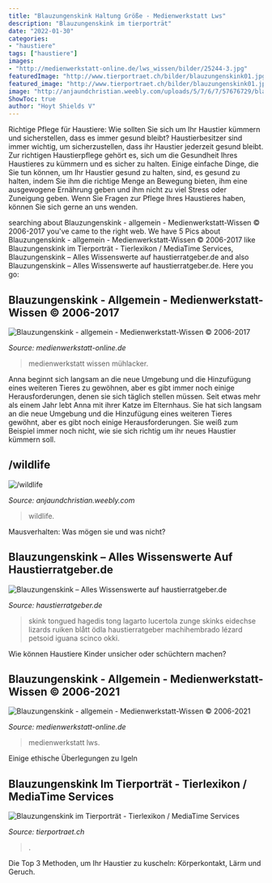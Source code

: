 ```yaml
---
title: "Blauzungenskink Haltung Größe - Medienwerkstatt Lws"
description: "Blauzungenskink im tierporträt"
date: "2022-01-30"
categories:
- "haustiere"
tags: ["haustiere"]
images:
- "http://medienwerkstatt-online.de/lws_wissen/bilder/25244-3.jpg"
featuredImage: "http://www.tierportraet.ch/bilder/blauzungenskink01.jpg"
featured_image: "http://www.tierportraet.ch/bilder/blauzungenskink01.jpg"
image: "http://anjaundchristian.weebly.com/uploads/5/7/6/7/57676729/blauzungenskink1_orig.jpg"
ShowToc: true
author: "Hoyt Shields V"
---
```



Richtige Pflege für Haustiere: Wie sollten Sie sich um Ihr Haustier kümmern und sicherstellen, dass es immer gesund bleibt?
Haustierbesitzer sind immer wichtig, um sicherzustellen, dass ihr Haustier jederzeit gesund bleibt. Zur richtigen Haustierpflege gehört es, sich um die Gesundheit Ihres Haustieres zu kümmern und es sicher zu halten. Einige einfache Dinge, die Sie tun können, um Ihr Haustier gesund zu halten, sind, es gesund zu halten, indem Sie ihm die richtige Menge an Bewegung bieten, ihm eine ausgewogene Ernährung geben und ihm nicht zu viel Stress oder Zuneigung geben. Wenn Sie Fragen zur Pflege Ihres Haustieres haben, können Sie sich gerne an uns wenden.

	

		
searching about Blauzungenskink - allgemein - Medienwerkstatt-Wissen © 2006-2017 you've came to the right web. We have 5 Pics about Blauzungenskink - allgemein - Medienwerkstatt-Wissen © 2006-2017 like Blauzungenskink im Tierporträt - Tierlexikon / MediaTime Services, Blauzungenskink – Alles Wissenswerte auf haustierratgeber.de and also Blauzungenskink – Alles Wissenswerte auf haustierratgeber.de. Here you go:
		
    
## Blauzungenskink - Allgemein - Medienwerkstatt-Wissen © 2006-2017

<img loading=lazy src="https://www.medienwerkstatt-online.de/lws_wissen/bilder/25244-4.jpg" onerror="this.onerror=null;this.src='https://tse3.mm.bing.net/th?id=OIP.Hd9wCs6OGDtZNpVNo69dngHaEK&amp;pid=15.1';" alt="Blauzungenskink - allgemein - Medienwerkstatt-Wissen © 2006-2017">

_Source: medienwerkstatt-online.de_

>medienwerkstatt wissen mühlacker. 

	

Anna beginnt sich langsam an die neue Umgebung und die Hinzufügung eines weiteren Tieres zu gewöhnen, aber es gibt immer noch einige Herausforderungen, denen sie sich täglich stellen müssen.
Seit etwas mehr als einem Jahr lebt Anna mit ihrer Katze im Elternhaus. Sie hat sich langsam an die neue Umgebung und die Hinzufügung eines weiteren Tieres gewöhnt, aber es gibt noch einige Herausforderungen. Sie weiß zum Beispiel immer noch nicht, wie sie sich richtig um ihr neues Haustier kümmern soll.

    
## /wildlife

<img loading=lazy src="http://anjaundchristian.weebly.com/uploads/5/7/6/7/57676729/blauzungenskink1_orig.jpg" onerror="this.onerror=null;this.src='https://tse4.mm.bing.net/th?id=OIP.8Wejn5r6WgUVjPDVmm90bgHaFj&amp;pid=15.1';" alt="/wildlife">

_Source: anjaundchristian.weebly.com_

>wildlife. 

	

Mausverhalten: Was mögen sie und was nicht?

    
## Blauzungenskink – Alles Wissenswerte Auf Haustierratgeber.de

<img loading=lazy src="https://www.haustierratgeber.de/wp-content/uploads/2016/02/23327164_xl.jpg" onerror="this.onerror=null;this.src='https://tse1.mm.bing.net/th?id=OIP.BFeUq4armq0G5TOuQW3rqAHaFS&amp;pid=15.1';" alt="Blauzungenskink – Alles Wissenswerte auf haustierratgeber.de">

_Source: haustierratgeber.de_

>skink tongued hagedis tong lagarto lucertola zunge skinks eidechse lizards ruiken blått ödla haustierratgeber machihembrado lézard petsoid iguana scinco okki. 

	

Wie können Haustiere Kinder unsicher oder schüchtern machen?

    
## Blauzungenskink - Allgemein - Medienwerkstatt-Wissen © 2006-2021

<img loading=lazy src="http://medienwerkstatt-online.de/lws_wissen/bilder/25244-3.jpg" onerror="this.onerror=null;this.src='https://tse4.mm.bing.net/th?id=OIP.wqKRJyrZ6Eo3Oye6UO5apwHaE8&amp;pid=15.1';" alt="Blauzungenskink - allgemein - Medienwerkstatt-Wissen © 2006-2021">

_Source: medienwerkstatt-online.de_

>medienwerkstatt lws. 

	

Einige ethische Überlegungen zu Igeln

    
## Blauzungenskink Im Tierporträt - Tierlexikon / MediaTime Services

<img loading=lazy src="http://www.tierportraet.ch/bilder/blauzungenskink01.jpg" onerror="this.onerror=null;this.src='https://tse2.mm.bing.net/th?id=OIP.JEXPr87OjUCrDsAOPhoC8wHaEj&amp;pid=15.1';" alt="Blauzungenskink im Tierporträt - Tierlexikon / MediaTime Services">

_Source: tierportraet.ch_

>. 

	

Die Top 3 Methoden, um Ihr Haustier zu kuscheln: Körperkontakt, Lärm und Geruch.

